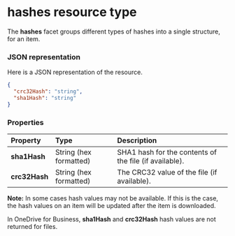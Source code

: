 # hashes resource type

The **hashes** facet groups different types of hashes into a single structure, for an item.

### JSON representation

Here is a JSON representation of the resource.

<!-- {
  "blockType": "resource",
  "optionalProperties": [

  ],
  "@odata.type": "microsoft.graph.hashes"
}-->

```json
{
  "crc32Hash": "string",
  "sha1Hash": "string"
}
```
### Properties

| Property  | Type          | Description                                           |
|:----------|:--------------|:------------------------------------------------------|
| **sha1Hash**  | String (hex formatted) | SHA1 hash for the contents of the file (if available). |
| **crc32Hash** | String (hex formatted) | The CRC32 value of the file (if available).            |

**Note:** In some cases hash values may not be available. If this is the case, the hash values on an item will be updated after the item is downloaded.

In OneDrive for Business, **sha1Hash** and **crc32Hash** hash values are not returned for files.

<!-- uuid: 8fcb5dbc-d5aa-4681-8e31-b001d5168d79
2015-10-25 14:57:30 UTC -->
<!-- {
  "type": "#page.annotation",
  "description": "hashes resource",
  "keywords": "",
  "section": "documentation",
  "tocPath": ""
}-->